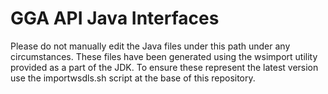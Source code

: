 # GGA API Java Interfaces

Please do not manually edit the Java files under this path under any circumstances.
These files have been generated using the wsimport utility provided as a part of the
JDK. To ensure these represent the latest version use the importwsdls.sh script at
the base of this repository.
